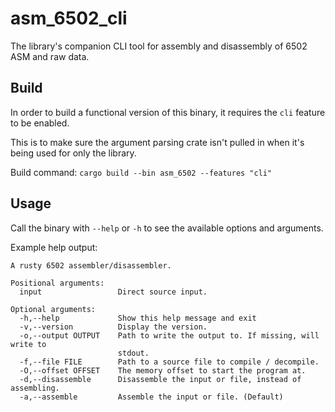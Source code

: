 # asm_6502_cli

The library's companion CLI tool for assembly and disassembly of 6502 ASM and raw data.

## Build

In order to build a functional version of this binary, it requires the `cli` feature to be enabled.

This is to make sure the argument parsing crate isn't pulled in when it's being used for only the library.

Build command: `cargo build --bin asm_6502 --features "cli"`

## Usage

Call the binary with `--help` or `-h` to see the available options and arguments.

Example help output:
```
A rusty 6502 assembler/disassembler.

Positional arguments:
  input                 Direct source input.

Optional arguments:
  -h,--help             Show this help message and exit
  -v,--version          Display the version.
  -o,--output OUTPUT    Path to write the output to. If missing, will write to
                        stdout.
  -f,--file FILE        Path to a source file to compile / decompile.
  -O,--offset OFFSET    The memory offset to start the program at.
  -d,--disassemble      Disassemble the input or file, instead of assembling.
  -a,--assemble         Assemble the input or file. (Default)
```
